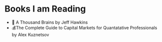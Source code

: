 # Books I am Reading 
- 🧠 A Thousand Brains by Jeff Hawkins  
- 💰The Complete Guide to Capital Markets for Quantatative Professionals by Alex Kuznetsov
